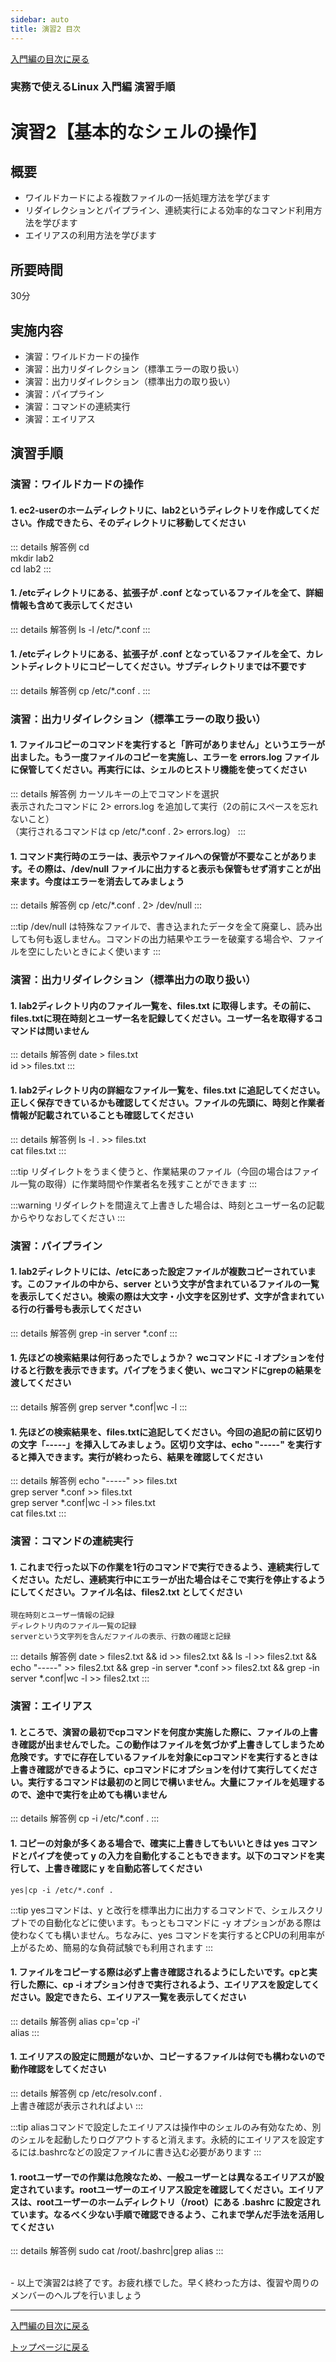 ```yaml
---
sidebar: auto
title: 演習2 目次
---
```


[入門編の目次に戻る](../index.md)

### 実務で使えるLinux 入門編 演習手順
演習2【基本的なシェルの操作】
==

## 概要
- ワイルドカードによる複数ファイルの一括処理方法を学びます
- リダイレクションとパイプライン、連続実行による効率的なコマンド利用方法を学びます
- エイリアスの利用方法を学びます
## 所要時間
30分
## 実施内容
- 演習：ワイルドカードの操作
- 演習：出力リダイレクション（標準エラーの取り扱い）
- 演習：出力リダイレクション（標準出力の取り扱い）
- 演習：パイプライン
- 演習：コマンドの連続実行
- 演習：エイリアス
## 演習手順
### 演習：ワイルドカードの操作
#### 1. ec2-userのホームディレクトリに、lab2というディレクトリを作成してください。作成できたら、そのディレクトリに移動してください

  ::: details 解答例
  cd
  <br>
  mkdir lab2 
  <br>
  cd lab2
  :::

#### 1. /etcディレクトリにある、拡張子が .conf となっているファイルを全て、詳細情報も含めて表示してください

  ::: details 解答例
  ls -l /etc/*.conf
  :::

#### 1. /etcディレクトリにある、拡張子が .conf となっているファイルを全て、カレントディレクトリにコピーしてください。サブディレクトリまでは不要です

  ::: details 解答例
  cp /etc/*.conf .
  :::

### 演習：出力リダイレクション（標準エラーの取り扱い）
#### 1. ファイルコピーのコマンドを実行すると「許可がありません」というエラーが出ました。もう一度ファイルのコピーを実施し、エラーを errors.log ファイルに保管してください。再実行には、シェルのヒストリ機能を使ってください

  ::: details 解答例
  カーソルキーの上でコマンドを選択
  <br>
  表示されたコマンドに 2> errors.log を追加して実行（2の前にスペースを忘れないこと）
  <br>
  （実行されるコマンドは cp /etc/*.conf . 2> errors.log）
  :::

#### 1. コマンド実行時のエラーは、表示やファイルへの保管が不要なことがあります。その際は、/dev/null ファイルに出力すると表示も保管もせず消すことが出来ます。今度はエラーを消去してみましょう

  ::: details 解答例
  cp /etc/*.conf . 2> /dev/null
  :::

  :::tip
  /dev/null は特殊なファイルで、書き込まれたデータを全て廃棄し、読み出しても何も返しません。コマンドの出力結果やエラーを破棄する場合や、ファイルを空にしたいときによく使います
  :::

### 演習：出力リダイレクション（標準出力の取り扱い）
#### 1. lab2ディレクトリ内のファイル一覧を、files.txt に取得します。その前に、files.txtに現在時刻とユーザー名を記録してください。ユーザー名を取得するコマンドは問いません

  ::: details 解答例
  date > files.txt
  <br>
  id >> files.txt
  :::

#### 1. lab2ディレクトリ内の詳細なファイル一覧を、files.txt に追記してください。正しく保存できているかも確認してください。ファイルの先頭に、時刻と作業者情報が記載されていることも確認してください

  ::: details 解答例
  ls -l . >> files.txt
  <br>
  cat files.txt
  :::

  :::tip
  リダイレクトをうまく使うと、作業結果のファイル（今回の場合はファイル一覧の取得）に作業時間や作業者名を残すことができます
  :::

  :::warning
  リダイレクトを間違えて上書きした場合は、時刻とユーザー名の記載からやりなおしてください
  :::

### 演習：パイプライン
#### 1. lab2ディレクトリには、/etcにあった設定ファイルが複数コピーされています。このファイルの中から、server という文字が含まれているファイルの一覧を表示してください。検索の際は大文字・小文字を区別せず、文字が含まれている行の行番号も表示してください

  ::: details 解答例
  grep -in server *.conf
  :::

#### 1. 先ほどの検索結果は何行あったでしょうか？ wcコマンドに -l オプションを付けると行数を表示できます。パイプをうまく使い、wcコマンドにgrepの結果を渡してください 

  ::: details 解答例
  grep server *.conf|wc -l
  :::

#### 1. 先ほどの検索結果を、files.txtに追記してください。今回の追記の前に区切りの文字「-----」を挿入してみましょう。区切り文字は、echo "-----" を実行すると挿入できます。実行が終わったら、結果を確認してください

  ::: details 解答例
  echo "-----" >> files.txt
  <br>
  grep server *.conf >> files.txt
  <br>
  grep server *.conf|wc -l >> files.txt
  <br>
  cat files.txt
  :::

### 演習：コマンドの連続実行
#### 1. これまで行った以下の作業を1行のコマンドで実行できるよう、連続実行してください。ただし、連続実行中にエラーが出た場合はそこで実行を停止するようにしてください。ファイル名は、files2.txt としてください
  ```
  現在時刻とユーザー情報の記録
  ディレクトリ内のファイル一覧の記録
  serverという文字列を含んだファイルの表示、行数の確認と記録
  ```

  ::: details 解答例
  date > files2.txt && id >> files2.txt && ls -l >> files2.txt && echo "-----" >> files2.txt && grep -in server *.conf >> files2.txt && grep -in server *.conf|wc -l >> files2.txt 
  :::

### 演習：エイリアス
#### 1. ところで、演習の最初でcpコマンドを何度か実施した際に、ファイルの上書き確認が出ませんでした。この動作はファイルを気づかず上書きしてしまうため危険です。すでに存在しているファイルを対象にcpコマンドを実行するときは上書き確認ができるように、cpコマンドにオプションを付けて実行してください。実行するコマンドは最初のと同じで構いません。大量にファイルを処理するので、途中で実行を止めても構いません

  ::: details 解答例
  cp -i /etc/*.conf .
  :::

#### 1. コピーの対象が多くある場合で、確実に上書きしてもいいときは yes コマンドとパイプを使って y の入力を自動化することもできます。以下のコマンドを実行して、上書き確認に y を自動応答してください

  ```
  yes|cp -i /etc/*.conf .
  ```

  :::tip
  yesコマンドは、y と改行を標準出力に出力するコマンドで、シェルスクリプトでの自動化などに使います。もっともコマンドに -y オプションがある際は使わなくても構いません。ちなみに、yes コマンドを実行するとCPUの利用率が上がるため、簡易的な負荷試験でも利用されます
  :::

#### 1. ファイルをコピーする際は必ず上書き確認されるようにしたいです。cpと実行した際に、cp -i オプション付きで実行されるよう、エイリアスを設定してください。設定できたら、エイリアス一覧を表示してください

  ::: details 解答例
  alias cp='cp -i'
  <br>
  alias
  :::

#### 1. エイリアスの設定に問題がないか、コピーするファイルは何でも構わないので動作確認をしてください

  ::: details 解答例
  cp /etc/resolv.conf .
  <br>
  上書き確認が表示されればよい
  :::

  :::tip
  aliasコマンドで設定したエイリアスは操作中のシェルのみ有効なため、別のシェルを起動したりログアウトすると消えます。永続的にエイリアスを設定するには.bashrcなどの設定ファイルに書き込む必要があります
  :::

#### 1. rootユーザーでの作業は危険なため、一般ユーザーとは異なるエイリアスが設定されています。rootユーザーのエイリアス設定を確認してください。エイリアスは、rootユーザーのホームディレクトリ（/root）にある .bashrc に設定されています。なるべく少ない手順で確認できるよう、これまで学んだ手法を活用してください

  ::: details 解答例
  sudo cat /root/.bashrc|grep alias
  :::

<br>
- 以上で演習2は終了です。お疲れ様でした。早く終わった方は、復習や周りのメンバーのヘルプを行いましょう

---
[入門編の目次に戻る](../index.md)
<br>

[トップページに戻る](../../index.md)